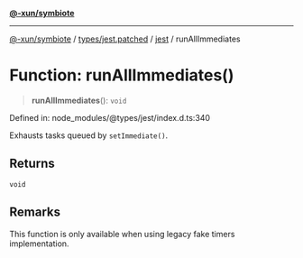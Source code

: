 [**@-xun/symbiote**](../../../../../README.md)

***

[@-xun/symbiote](../../../../../README.md) / [types/jest.patched](../../../README.md) / [jest](../README.md) / runAllImmediates

# Function: runAllImmediates()

> **runAllImmediates**(): `void`

Defined in: node\_modules/@types/jest/index.d.ts:340

Exhausts tasks queued by `setImmediate()`.

## Returns

`void`

## Remarks

This function is only available when using legacy fake timers implementation.
